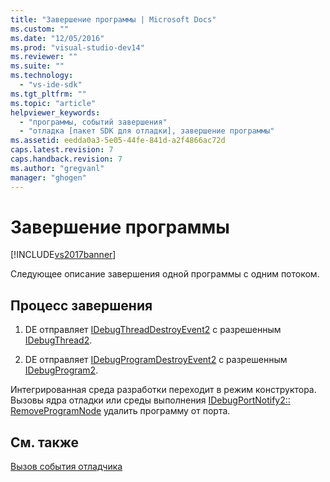 ```yaml
---
title: "Завершение программы | Microsoft Docs"
ms.custom: ""
ms.date: "12/05/2016"
ms.prod: "visual-studio-dev14"
ms.reviewer: ""
ms.suite: ""
ms.technology: 
  - "vs-ide-sdk"
ms.tgt_pltfrm: ""
ms.topic: "article"
helpviewer_keywords: 
  - "программы, событий завершения"
  - "отладка [пакет SDK для отладки], завершение программы"
ms.assetid: eedda0a3-5e05-44fe-841d-a2f4866ac72d
caps.latest.revision: 7
caps.handback.revision: 7
ms.author: "gregvanl"
manager: "ghogen"
---
```

# Завершение программы
[!INCLUDE[vs2017banner](../../code-quality/includes/vs2017banner.md)]

Следующее описание завершения одной программы с одним потоком.  
  
## Процесс завершения  
  
1.  DE отправляет [IDebugThreadDestroyEvent2](../../extensibility/debugger/reference/idebugthreaddestroyevent2.md) с разрешенным  [IDebugThread2](../../extensibility/debugger/reference/idebugthread2.md).  
  
2.  DE отправляет [IDebugProgramDestroyEvent2](../../extensibility/debugger/reference/idebugprogramdestroyevent2.md) с разрешенным  [IDebugProgram2](../../extensibility/debugger/reference/idebugprogram2.md).  
  
 Интегрированная среда разработки переходит в режим конструктора.  Вызовы ядра отладки или среды выполнения [IDebugPortNotify2:: RemoveProgramNode](../../extensibility/debugger/reference/idebugportnotify2-removeprogramnode.md) удалить программу от порта.  
  
## См. также  
 [Вызов события отладчика](../../extensibility/debugger/calling-debugger-events.md)